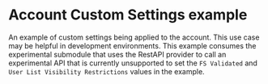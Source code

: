 # Account Custom Settings example

An example of custom settings being applied to the account. This use case may be helpful in development environments. This example consumes the experimental submodule that uses the RestAPI provider to call an experimental API that is currently unsupported to set the `FS Validated` and `User List Visibility Restrictions` values in the example.
